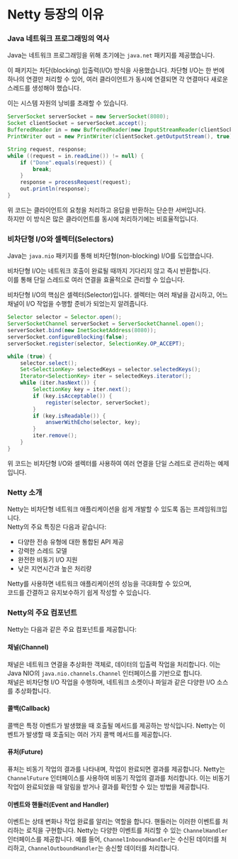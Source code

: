 # Netty 등장의 이유

### Java 네트워크 프로그래밍의 역사

Java는 네트워크 프로그래밍을 위해 초기에는 `java.net` 패키지를 제공했습니다.&#x20;

이 패키지는 차단(blocking) 입출력(I/O) 방식을 사용했습니다. 차단형 I/O는 한 번에 하나의 연결만 처리할 수 있어, 여러 클라이언트가 동시에 연결되면 각 연결마다 새로운 스레드를 생성해야 했습니다.&#x20;

이는 시스템 자원의 낭비를 초래할 수 있습니다.

```java
ServerSocket serverSocket = new ServerSocket(8080);
Socket clientSocket = serverSocket.accept();
BufferedReader in = new BufferedReader(new InputStreamReader(clientSocket.getInputStream()));
PrintWriter out = new PrintWriter(clientSocket.getOutputStream(), true);

String request, response;
while ((request = in.readLine()) != null) {
    if ("Done".equals(request)) {
        break;
    }
    response = processRequest(request);
    out.println(response);
}
```

위 코드는 클라이언트의 요청을 처리하고 응답을 반환하는 단순한 서버입니다. \
하지만 이 방식은 많은 클라이언트를 동시에 처리하기에는 비효율적입니다.

### 비차단형 I/O와 셀렉터(Selectors)

Java는 `java.nio` 패키지를 통해 비차단형(non-blocking) I/O를 도입했습니다.&#x20;

비차단형 I/O는 네트워크 호출이 완료될 때까지 기다리지 않고 즉시 반환합니다. \
이를 통해 단일 스레드로 여러 연결을 효율적으로 관리할 수 있습니다.

비차단형 I/O의 핵심은 셀렉터(Selector)입니다. 셀렉터는 여러 채널을 감시하고, 어느 채널이 I/O 작업을 수행할 준비가 되었는지 알려줍니다.&#x20;

```java
Selector selector = Selector.open();
ServerSocketChannel serverSocket = ServerSocketChannel.open();
serverSocket.bind(new InetSocketAddress(8080));
serverSocket.configureBlocking(false);
serverSocket.register(selector, SelectionKey.OP_ACCEPT);

while (true) {
    selector.select();
    Set<SelectionKey> selectedKeys = selector.selectedKeys();
    Iterator<SelectionKey> iter = selectedKeys.iterator();
    while (iter.hasNext()) {
        SelectionKey key = iter.next();
        if (key.isAcceptable()) {
            register(selector, serverSocket);
        }
        if (key.isReadable()) {
            answerWithEcho(selector, key);
        }
        iter.remove();
    }
}
```

위 코드는 비차단형 I/O와 셀렉터를 사용하여 여러 연결을 단일 스레드로 관리하는 예제입니다.

### Netty 소개

Netty는 비차단형 네트워크 애플리케이션을 쉽게 개발할 수 있도록 돕는 프레임워크입니다. \
Netty의 주요 특징은 다음과 같습니다:

* 다양한 전송 유형에 대한 통합된 API 제공
* 강력한 스레드 모델
* 완전한 비동기 I/O 지원
* 낮은 지연시간과 높은 처리량

Netty를 사용하면 네트워크 애플리케이션의 성능을 극대화할 수 있으며, \
코드를 간결하고 유지보수하기 쉽게 작성할 수 있습니다.

### Netty의 주요 컴포넌트

Netty는 다음과 같은 주요 컴포넌트를 제공합니다:

#### **채널(Channel)**

채널은 네트워크 연결을 추상화한 객체로, 데이터의 입출력 작업을 처리합니다. 이는 Java NIO의 `java.nio.channels.Channel` 인터페이스를 기반으로 합니다. \
채널은 비차단형 I/O 작업을 수행하며, 네트워크 소켓이나 파일과 같은 다양한 I/O 소스를 추상화합니다.

#### **콜백(Callback)**

콜백은 특정 이벤트가 발생했을 때 호출될 메서드를 제공하는 방식입니다. Netty는 이벤트가 발생할 때 호출되는 여러 가지 콜백 메서드를 제공합니다.&#x20;

#### **퓨처(Future)**

퓨처는 비동기 작업의 결과를 나타내며, 작업이 완료되면 결과를 제공합니다. Netty는 `ChannelFuture` 인터페이스를 사용하여 비동기 작업의 결과를 처리합니다. 이는 비동기 작업이 완료되었을 때 알림을 받거나 결과를 확인할 수 있는 방법을 제공합니다.

#### **이벤트와 핸들러(Event and Handler)**

이벤트는 상태 변화나 작업 완료를 알리는 역할을 합니다. 핸들러는 이러한 이벤트를 처리하는 로직을 구현합니다. Netty는 다양한 이벤트를 처리할 수 있는 `ChannelHandler` 인터페이스를 제공합니다. 예를 들어, `ChannelInboundHandler`는 수신된 데이터를 처리하고, `ChannelOutboundHandler`는 송신할 데이터를 처리합니다.
